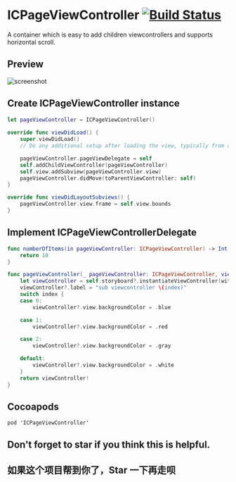 # ICPageViewController [![Build Status](https://travis-ci.org/interchen/ICPageViewController.svg?branch=master)](https://travis-ci.org/interchen/ICPageViewController)
A container which is easy to add children viewcontrollers and supports horizontal scroll.

## Preview
![screenshot](https://github.com/interchen/ICPageViewController/blob/master/ICPageViewController-screenshot.gif)

## Create ICPageViewController instance
```swift
let pageViewController = ICPageViewController()
    
override func viewDidLoad() {
    super.viewDidLoad()
    // Do any additional setup after loading the view, typically from a nib.

    pageViewController.pageViewDelegate = self
    self.addChildViewController(pageViewController)
    self.view.addSubview(pageViewController.view)
    pageViewController.didMove(toParentViewController: self)
}

override func viewDidLayoutSubviews() {
    pageViewController.view.frame = self.view.bounds
}
```

## Implement ICPageViewControllerDelegate
```swift
func numberOfItems(in pageViewController: ICPageViewController) -> Int {
    return 10
}

func pageViewController(_ pageViewController: ICPageViewController, viewControllerForItemAt index: Int) -> UIViewController {
    let viewController = self.storyboard?.instantiateViewController(withIdentifier: "demoViewController") as? SubViewController
    viewController?.label = "sub viewcontroller \(index)"
    switch index {
    case 0:
        viewController?.view.backgroundColor = .blue

    case 1:
        viewController?.view.backgroundColor = .red

    case 2:
        viewController?.view.backgroundColor = .gray

    default:
        viewController?.view.backgroundColor = .white
    }
    return viewController!
}
```

## Cocoapods
`pod 'ICPageViewController'`

## Don't forget to star if you think this is helpful.
## 如果这个项目帮到你了，Star 一下再走呗

